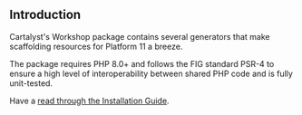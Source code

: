 ## Introduction

Cartalyst's Workshop package contains several generators that make scaffolding resources for Platform 11 a breeze.

The package requires PHP 8.0+ and follows the FIG standard PSR-4 to ensure a high level of interoperability between shared PHP code and is fully unit-tested.

Have a [read through the Installation Guide](#installation).
